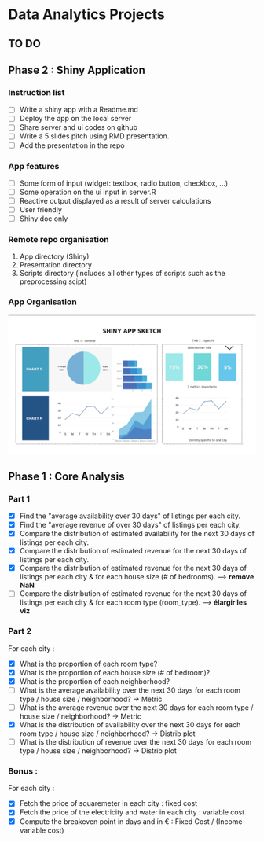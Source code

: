 # Data Analytics Projects

## TO DO
## Phase 2 : Shiny Application
### Instruction list

 - [ ] Write a shiny app with a Readme.md
 - [ ] Deploy the app on the local server
 - [ ] Share server and ui codes on github
 - [ ] Write a 5 slides pitch using RMD presentation.
 - [ ] Add the presentation in the repo

### App features

 - [ ] Some form of input (widget: textbox, radio button, checkbox, ...)
 - [ ] Some operation on the ui input in server.R
 - [ ] Reactive output displayed as a result of server calculations
 - [ ] User friendly
 - [ ] Shiny doc only

### Remote repo organisation

 1. App directory (Shiny)
 2. Presentation directory
 3. Scripts directory (includes all other types of scripts such as the preprocessing scipt)

### App Organisation
![Sketch](/img/sketch.png)

## Phase 1 : Core Analysis
### Part 1

 - [X] Find the "average availability over 30 days" of listings per each city.
 - [X] Find the "average revenue of over 30 days" of listings per each city.
 - [X] Compare the distribution of estimated availability for the next 30 days of listings per each city.
 - [X] Compare the distribution of estimated revenue for the next 30 days of listings per each city.
 - [X] Compare the distribution of estimated revenue for the next 30 days of listings per each city & for each house size (# of bedrooms). --> **remove NaN**
 - [ ] Compare the distribution of estimated revenue for the next 30 days of listings per each city & for each room type (room_type). --> **élargir les viz**

### Part 2
For each city :

 - [X] What is the proportion of each room type?
 - [X] What is the proportion of each house size (# of bedroom)?
 - [X] What is the proportion of each neighborhood?
 - [ ] What is the average availability over the next 30 days for each room type / house size / neighborhood? -> Metric
 - [ ] What is the average revenue over the next 30 days for each room type / house size / neighborhood? -> Metric
 - [X] What is the distribution of availability over the next 30 days for each room type / house size / neighborhood? -> Distrib plot
 - [ ] What is the distribution of revenue over the next 30 days for each room type / house size / neighborhood? -> Distrib plot

### Bonus :
For each city :
- [X] Fetch the price of squaremeter in each city : fixed cost
- [X] Fetch the price of the electricity and water in each city : variable cost
- [X] Compute the breakeven point in days and in € : Fixed Cost / (Income-variable cost)
